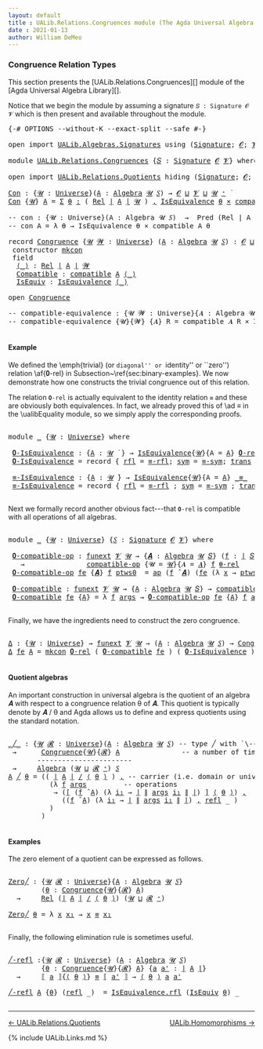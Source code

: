 ```yaml
---
layout: default
title : UALib.Relations.Congruences module (The Agda Universal Algebra Library)
date : 2021-01-13
author: William DeMeo
---
```


### <a id="congruence-relation-types">Congruence Relation Types</a>

This section presents the [UALib.Relations.Congruences][] module of the [Agda Universal Algebra Library][].

Notice that we begin the module by assuming a signature `𝑆 : Signature 𝓞 𝓥` which is then present and available throughout the module.

<pre class="Agda">
<a id="473" class="Symbol">{-#</a> <a id="477" class="Keyword">OPTIONS</a> <a id="485" class="Pragma">--without-K</a> <a id="497" class="Pragma">--exact-split</a> <a id="511" class="Pragma">--safe</a> <a id="518" class="Symbol">#-}</a>

<a id="523" class="Keyword">open</a> <a id="528" class="Keyword">import</a> <a id="535" href="UALib.Algebras.Signatures.html" class="Module">UALib.Algebras.Signatures</a> <a id="561" class="Keyword">using</a> <a id="567" class="Symbol">(</a><a id="568" href="UALib.Algebras.Signatures.html#1452" class="Function">Signature</a><a id="577" class="Symbol">;</a> <a id="579" href="universes.html#613" class="Generalizable">𝓞</a><a id="580" class="Symbol">;</a> <a id="582" href="universes.html#617" class="Generalizable">𝓥</a><a id="583" class="Symbol">)</a>

<a id="586" class="Keyword">module</a> <a id="593" href="UALib.Relations.Congruences.html" class="Module">UALib.Relations.Congruences</a> <a id="621" class="Symbol">{</a><a id="622" href="UALib.Relations.Congruences.html#622" class="Bound">𝑆</a> <a id="624" class="Symbol">:</a> <a id="626" href="UALib.Algebras.Signatures.html#1452" class="Function">Signature</a> <a id="636" href="universes.html#613" class="Generalizable">𝓞</a> <a id="638" href="universes.html#617" class="Generalizable">𝓥</a><a id="639" class="Symbol">}</a> <a id="641" class="Keyword">where</a>

<a id="648" class="Keyword">open</a> <a id="653" class="Keyword">import</a> <a id="660" href="UALib.Relations.Quotients.html" class="Module">UALib.Relations.Quotients</a> <a id="686" class="Keyword">hiding</a> <a id="693" class="Symbol">(</a><a id="694" href="UALib.Algebras.Signatures.html#1452" class="Function">Signature</a><a id="703" class="Symbol">;</a> <a id="705" href="universes.html#613" class="Generalizable">𝓞</a><a id="706" class="Symbol">;</a> <a id="708" href="universes.html#617" class="Generalizable">𝓥</a><a id="709" class="Symbol">)</a> <a id="711" class="Keyword">public</a>

<a id="Con"></a><a id="719" href="UALib.Relations.Congruences.html#719" class="Function">Con</a> <a id="723" class="Symbol">:</a> <a id="725" class="Symbol">{</a><a id="726" href="UALib.Relations.Congruences.html#726" class="Bound">𝓤</a> <a id="728" class="Symbol">:</a> <a id="730" href="universes.html#551" class="Postulate">Universe</a><a id="738" class="Symbol">}(</a><a id="740" href="UALib.Relations.Congruences.html#740" class="Bound">A</a> <a id="742" class="Symbol">:</a> <a id="744" href="UALib.Algebras.Algebras.html#811" class="Function">Algebra</a> <a id="752" href="UALib.Relations.Congruences.html#726" class="Bound">𝓤</a> <a id="754" href="UALib.Relations.Congruences.html#622" class="Bound">𝑆</a><a id="755" class="Symbol">)</a> <a id="757" class="Symbol">→</a> <a id="759" href="UALib.Relations.Congruences.html#636" class="Bound">𝓞</a> <a id="761" href="Agda.Primitive.html#636" class="Primitive Operator">⊔</a> <a id="763" href="UALib.Relations.Congruences.html#638" class="Bound">𝓥</a> <a id="765" href="Agda.Primitive.html#636" class="Primitive Operator">⊔</a> <a id="767" href="UALib.Relations.Congruences.html#726" class="Bound">𝓤</a> <a id="769" href="universes.html#527" class="Primitive Operator">⁺</a> <a id="771" href="universes.html#758" class="Function Operator">̇</a>
<a id="773" href="UALib.Relations.Congruences.html#719" class="Function">Con</a> <a id="777" class="Symbol">{</a><a id="778" href="UALib.Relations.Congruences.html#778" class="Bound">𝓤</a><a id="779" class="Symbol">}</a> <a id="781" href="UALib.Relations.Congruences.html#781" class="Bound">A</a> <a id="783" class="Symbol">=</a> <a id="785" href="MGS-MLTT.html#3074" class="Function">Σ</a> <a id="787" href="UALib.Relations.Congruences.html#787" class="Bound">θ</a> <a id="789" href="MGS-MLTT.html#3074" class="Function">꞉</a> <a id="791" class="Symbol">(</a> <a id="793" href="UALib.Relations.Binary.html#1487" class="Function">Rel</a> <a id="797" href="UALib.Prelude.Preliminaries.html#10371" class="Function Operator">∣</a> <a id="799" href="UALib.Relations.Congruences.html#781" class="Bound">A</a> <a id="801" href="UALib.Prelude.Preliminaries.html#10371" class="Function Operator">∣</a> <a id="803" href="UALib.Relations.Congruences.html#778" class="Bound">𝓤</a> <a id="805" class="Symbol">)</a> <a id="807" href="MGS-MLTT.html#3074" class="Function">,</a> <a id="809" href="UALib.Relations.Equivalences.html#668" class="Record">IsEquivalence</a> <a id="823" href="UALib.Relations.Congruences.html#787" class="Bound">θ</a> <a id="825" href="MGS-MLTT.html#3515" class="Function Operator">×</a> <a id="827" href="UALib.Relations.Quotients.html#6203" class="Function">compatible</a> <a id="838" href="UALib.Relations.Congruences.html#781" class="Bound">A</a> <a id="840" href="UALib.Relations.Congruences.html#787" class="Bound">θ</a>

<a id="843" class="Comment">-- con : {𝓤 : Universe}(A : Algebra 𝓤 𝑆)  →  Pred (Rel ∣ A ∣ 𝓤) (𝓞 ⊔ 𝓥 ⊔ 𝓤)</a>
<a id="919" class="Comment">-- con A = λ θ → IsEquivalence θ × compatible A θ</a>

<a id="970" class="Keyword">record</a> <a id="Congruence"></a><a id="977" href="UALib.Relations.Congruences.html#977" class="Record">Congruence</a> <a id="988" class="Symbol">{</a><a id="989" href="UALib.Relations.Congruences.html#989" class="Bound">𝓤</a> <a id="991" href="UALib.Relations.Congruences.html#991" class="Bound">𝓦</a> <a id="993" class="Symbol">:</a> <a id="995" href="universes.html#551" class="Postulate">Universe</a><a id="1003" class="Symbol">}</a> <a id="1005" class="Symbol">(</a><a id="1006" href="UALib.Relations.Congruences.html#1006" class="Bound">A</a> <a id="1008" class="Symbol">:</a> <a id="1010" href="UALib.Algebras.Algebras.html#811" class="Function">Algebra</a> <a id="1018" href="UALib.Relations.Congruences.html#989" class="Bound">𝓤</a> <a id="1020" href="UALib.Relations.Congruences.html#622" class="Bound">𝑆</a><a id="1021" class="Symbol">)</a> <a id="1023" class="Symbol">:</a> <a id="1025" href="UALib.Relations.Congruences.html#636" class="Bound">𝓞</a> <a id="1027" href="Agda.Primitive.html#636" class="Primitive Operator">⊔</a> <a id="1029" href="UALib.Relations.Congruences.html#638" class="Bound">𝓥</a> <a id="1031" href="Agda.Primitive.html#636" class="Primitive Operator">⊔</a> <a id="1033" href="UALib.Relations.Congruences.html#989" class="Bound">𝓤</a> <a id="1035" href="Agda.Primitive.html#636" class="Primitive Operator">⊔</a> <a id="1037" href="UALib.Relations.Congruences.html#991" class="Bound">𝓦</a> <a id="1039" href="universes.html#527" class="Primitive Operator">⁺</a> <a id="1041" href="universes.html#758" class="Function Operator">̇</a>  <a id="1044" class="Keyword">where</a>
 <a id="1051" class="Keyword">constructor</a> <a id="mkcon"></a><a id="1063" href="UALib.Relations.Congruences.html#1063" class="InductiveConstructor">mkcon</a>
 <a id="1070" class="Keyword">field</a>
  <a id="Congruence.⟨_⟩"></a><a id="1078" href="UALib.Relations.Congruences.html#1078" class="Field Operator">⟨_⟩</a> <a id="1082" class="Symbol">:</a> <a id="1084" href="UALib.Relations.Binary.html#1487" class="Function">Rel</a> <a id="1088" href="UALib.Prelude.Preliminaries.html#10371" class="Function Operator">∣</a> <a id="1090" href="UALib.Relations.Congruences.html#1006" class="Bound">A</a> <a id="1092" href="UALib.Prelude.Preliminaries.html#10371" class="Function Operator">∣</a> <a id="1094" href="UALib.Relations.Congruences.html#991" class="Bound">𝓦</a>
  <a id="Congruence.Compatible"></a><a id="1098" href="UALib.Relations.Congruences.html#1098" class="Field">Compatible</a> <a id="1109" class="Symbol">:</a> <a id="1111" href="UALib.Relations.Quotients.html#6203" class="Function">compatible</a> <a id="1122" href="UALib.Relations.Congruences.html#1006" class="Bound">A</a> <a id="1124" href="UALib.Relations.Congruences.html#1078" class="Field Operator">⟨_⟩</a>
  <a id="Congruence.IsEquiv"></a><a id="1130" href="UALib.Relations.Congruences.html#1130" class="Field">IsEquiv</a> <a id="1138" class="Symbol">:</a> <a id="1140" href="UALib.Relations.Equivalences.html#668" class="Record">IsEquivalence</a> <a id="1154" href="UALib.Relations.Congruences.html#1078" class="Field Operator">⟨_⟩</a>

<a id="1159" class="Keyword">open</a> <a id="1164" href="UALib.Relations.Congruences.html#977" class="Module">Congruence</a>

<a id="1176" class="Comment">-- compatible-equivalence : {𝓤 𝓦 : Universe}{𝑨 : Algebra 𝓤 𝑆} → Rel ∣ 𝑨 ∣ 𝓦 → 𝓞 ⊔ 𝓥 ⊔ 𝓦 ⊔ 𝓤 ̇</a>
<a id="1270" class="Comment">-- compatible-equivalence {𝓤}{𝓦} {𝑨} R = compatible 𝑨 R × IsEquivalence R</a>

</pre>

#### Example

We defined the \emph{trivial} (or ``diagonal'' or ``identity'' or ``zero'') relation \af{𝟎-rel} in Subsection~\ref{sec:binary-examples}.  We now demonstrate how one constructs the trivial congruence out of this relation.

The relation `𝟎-rel` is actually equivalent to the identity relation `≡` and these are obviously both equivalences. In fact, we already proved this of \ad ≡ in the \ualibEquality module, so we simply apply the corresponding proofs.

<pre class="Agda">

<a id="1840" class="Keyword">module</a> <a id="1847" href="UALib.Relations.Congruences.html#1847" class="Module">_</a> <a id="1849" class="Symbol">{</a><a id="1850" href="UALib.Relations.Congruences.html#1850" class="Bound">𝓤</a> <a id="1852" class="Symbol">:</a> <a id="1854" href="universes.html#551" class="Postulate">Universe</a><a id="1862" class="Symbol">}</a> <a id="1864" class="Keyword">where</a>

 <a id="1872" href="UALib.Relations.Congruences.html#1872" class="Function">𝟎-IsEquivalence</a> <a id="1888" class="Symbol">:</a> <a id="1890" class="Symbol">{</a><a id="1891" href="UALib.Relations.Congruences.html#1891" class="Bound">A</a> <a id="1893" class="Symbol">:</a> <a id="1895" href="UALib.Relations.Congruences.html#1850" class="Bound">𝓤</a> <a id="1897" href="universes.html#758" class="Function Operator">̇</a> <a id="1899" class="Symbol">}</a> <a id="1901" class="Symbol">→</a> <a id="1903" href="UALib.Relations.Equivalences.html#668" class="Record">IsEquivalence</a><a id="1916" class="Symbol">{</a><a id="1917" href="UALib.Relations.Congruences.html#1850" class="Bound">𝓤</a><a id="1918" class="Symbol">}{</a><a id="1920" class="Argument">A</a> <a id="1922" class="Symbol">=</a> <a id="1924" href="UALib.Relations.Congruences.html#1891" class="Bound">A</a><a id="1925" class="Symbol">}</a> <a id="1927" href="UALib.Relations.Binary.html#1995" class="Function">𝟎-rel</a>
 <a id="1934" href="UALib.Relations.Congruences.html#1872" class="Function">𝟎-IsEquivalence</a> <a id="1950" class="Symbol">=</a> <a id="1952" class="Keyword">record</a> <a id="1959" class="Symbol">{</a> <a id="1961" href="UALib.Relations.Equivalences.html#736" class="Field">rfl</a> <a id="1965" class="Symbol">=</a> <a id="1967" href="UALib.Prelude.Equality.html#1368" class="Function">≡-rfl</a><a id="1972" class="Symbol">;</a> <a id="1974" href="UALib.Relations.Equivalences.html#761" class="Field">sym</a> <a id="1978" class="Symbol">=</a> <a id="1980" href="UALib.Prelude.Equality.html#1412" class="Function">≡-sym</a><a id="1985" class="Symbol">;</a> <a id="1987" href="UALib.Relations.Equivalences.html#786" class="Field">trans</a> <a id="1993" class="Symbol">=</a> <a id="1995" href="UALib.Prelude.Equality.html#1477" class="Function">≡-trans</a> <a id="2003" class="Symbol">}</a>

 <a id="2007" href="UALib.Relations.Congruences.html#2007" class="Function">≡-IsEquivalence</a> <a id="2023" class="Symbol">:</a> <a id="2025" class="Symbol">{</a><a id="2026" href="UALib.Relations.Congruences.html#2026" class="Bound">A</a> <a id="2028" class="Symbol">:</a> <a id="2030" href="UALib.Relations.Congruences.html#1850" class="Bound">𝓤</a> <a id="2032" href="universes.html#758" class="Function Operator">̇</a><a id="2033" class="Symbol">}</a> <a id="2035" class="Symbol">→</a> <a id="2037" href="UALib.Relations.Equivalences.html#668" class="Record">IsEquivalence</a><a id="2050" class="Symbol">{</a><a id="2051" href="UALib.Relations.Congruences.html#1850" class="Bound">𝓤</a><a id="2052" class="Symbol">}{</a><a id="2054" class="Argument">A</a> <a id="2056" class="Symbol">=</a> <a id="2058" href="UALib.Relations.Congruences.html#2026" class="Bound">A</a><a id="2059" class="Symbol">}</a> <a id="2061" href="UALib.Prelude.Preliminaries.html#5654" class="Datatype Operator">_≡_</a>
 <a id="2066" href="UALib.Relations.Congruences.html#2007" class="Function">≡-IsEquivalence</a> <a id="2082" class="Symbol">=</a> <a id="2084" class="Keyword">record</a> <a id="2091" class="Symbol">{</a> <a id="2093" href="UALib.Relations.Equivalences.html#736" class="Field">rfl</a> <a id="2097" class="Symbol">=</a> <a id="2099" href="UALib.Prelude.Equality.html#1368" class="Function">≡-rfl</a> <a id="2105" class="Symbol">;</a> <a id="2107" href="UALib.Relations.Equivalences.html#761" class="Field">sym</a> <a id="2111" class="Symbol">=</a> <a id="2113" href="UALib.Prelude.Equality.html#1412" class="Function">≡-sym</a> <a id="2119" class="Symbol">;</a> <a id="2121" href="UALib.Relations.Equivalences.html#786" class="Field">trans</a> <a id="2127" class="Symbol">=</a> <a id="2129" href="UALib.Prelude.Equality.html#1477" class="Function">≡-trans</a> <a id="2137" class="Symbol">}</a>

</pre>

Next we formally record another obvious fact---that `𝟎-rel` is compatible with all operations of all algebras.

<pre class="Agda">

<a id="2278" class="Keyword">module</a> <a id="2285" href="UALib.Relations.Congruences.html#2285" class="Module">_</a> <a id="2287" class="Symbol">{</a><a id="2288" href="UALib.Relations.Congruences.html#2288" class="Bound">𝓤</a> <a id="2290" class="Symbol">:</a> <a id="2292" href="universes.html#551" class="Postulate">Universe</a><a id="2300" class="Symbol">}</a> <a id="2302" class="Symbol">{</a><a id="2303" href="UALib.Relations.Congruences.html#2303" class="Bound">𝑆</a> <a id="2305" class="Symbol">:</a> <a id="2307" href="UALib.Algebras.Signatures.html#1452" class="Function">Signature</a> <a id="2317" href="UALib.Relations.Congruences.html#636" class="Bound">𝓞</a> <a id="2319" href="UALib.Relations.Congruences.html#638" class="Bound">𝓥</a><a id="2320" class="Symbol">}</a> <a id="2322" class="Keyword">where</a>

 <a id="2330" href="UALib.Relations.Congruences.html#2330" class="Function">𝟎-compatible-op</a> <a id="2346" class="Symbol">:</a> <a id="2348" href="MGS-FunExt-from-Univalence.html#393" class="Function">funext</a> <a id="2355" href="UALib.Relations.Congruences.html#638" class="Bound">𝓥</a> <a id="2357" href="UALib.Relations.Congruences.html#2288" class="Bound">𝓤</a> <a id="2359" class="Symbol">→</a> <a id="2361" class="Symbol">{</a><a id="2362" href="UALib.Relations.Congruences.html#2362" class="Bound">𝑨</a> <a id="2364" class="Symbol">:</a> <a id="2366" href="UALib.Algebras.Algebras.html#811" class="Function">Algebra</a> <a id="2374" href="UALib.Relations.Congruences.html#2288" class="Bound">𝓤</a> <a id="2376" href="UALib.Relations.Congruences.html#2303" class="Bound">𝑆</a><a id="2377" class="Symbol">}</a> <a id="2379" class="Symbol">(</a><a id="2380" href="UALib.Relations.Congruences.html#2380" class="Bound">f</a> <a id="2382" class="Symbol">:</a> <a id="2384" href="UALib.Prelude.Preliminaries.html#10371" class="Function Operator">∣</a> <a id="2386" href="UALib.Relations.Congruences.html#2303" class="Bound">𝑆</a> <a id="2388" href="UALib.Prelude.Preliminaries.html#10371" class="Function Operator">∣</a><a id="2389" class="Symbol">)</a>
   <a id="2394" class="Symbol">→</a>               <a id="2410" href="UALib.Relations.Quotients.html#5934" class="Function">compatible-op</a> <a id="2424" class="Symbol">{</a><a id="2425" class="Argument">𝓤</a> <a id="2427" class="Symbol">=</a> <a id="2429" href="UALib.Relations.Congruences.html#2288" class="Bound">𝓤</a><a id="2430" class="Symbol">}{</a><a id="2432" class="Argument">𝑨</a> <a id="2434" class="Symbol">=</a> <a id="2436" href="UALib.Relations.Congruences.html#2362" class="Bound">𝑨</a><a id="2437" class="Symbol">}</a> <a id="2439" href="UALib.Relations.Congruences.html#2380" class="Bound">f</a> <a id="2441" href="UALib.Relations.Binary.html#1995" class="Function">𝟎-rel</a>
 <a id="2448" href="UALib.Relations.Congruences.html#2330" class="Function">𝟎-compatible-op</a> <a id="2464" href="UALib.Relations.Congruences.html#2464" class="Bound">fe</a> <a id="2467" class="Symbol">{</a><a id="2468" href="UALib.Relations.Congruences.html#2468" class="Bound">𝑨</a><a id="2469" class="Symbol">}</a> <a id="2471" href="UALib.Relations.Congruences.html#2471" class="Bound">f</a> <a id="2473" href="UALib.Relations.Congruences.html#2473" class="Bound">ptws0</a>  <a id="2480" class="Symbol">=</a> <a id="2482" href="MGS-MLTT.html#6613" class="Function">ap</a> <a id="2485" class="Symbol">(</a><a id="2486" href="UALib.Relations.Congruences.html#2471" class="Bound">f</a> <a id="2488" href="UALib.Algebras.Algebras.html#3426" class="Function Operator">̂</a> <a id="2490" href="UALib.Relations.Congruences.html#2468" class="Bound">𝑨</a><a id="2491" class="Symbol">)</a> <a id="2493" class="Symbol">(</a><a id="2494" href="UALib.Relations.Congruences.html#2464" class="Bound">fe</a> <a id="2497" class="Symbol">(λ</a> <a id="2500" href="UALib.Relations.Congruences.html#2500" class="Bound">x</a> <a id="2502" class="Symbol">→</a> <a id="2504" href="UALib.Relations.Congruences.html#2473" class="Bound">ptws0</a> <a id="2510" href="UALib.Relations.Congruences.html#2500" class="Bound">x</a><a id="2511" class="Symbol">))</a>

 <a id="2516" href="UALib.Relations.Congruences.html#2516" class="Function">𝟎-compatible</a> <a id="2529" class="Symbol">:</a> <a id="2531" href="MGS-FunExt-from-Univalence.html#393" class="Function">funext</a> <a id="2538" href="UALib.Relations.Congruences.html#638" class="Bound">𝓥</a> <a id="2540" href="UALib.Relations.Congruences.html#2288" class="Bound">𝓤</a> <a id="2542" class="Symbol">→</a> <a id="2544" class="Symbol">{</a><a id="2545" href="UALib.Relations.Congruences.html#2545" class="Bound">A</a> <a id="2547" class="Symbol">:</a> <a id="2549" href="UALib.Algebras.Algebras.html#811" class="Function">Algebra</a> <a id="2557" href="UALib.Relations.Congruences.html#2288" class="Bound">𝓤</a> <a id="2559" href="UALib.Relations.Congruences.html#2303" class="Bound">𝑆</a><a id="2560" class="Symbol">}</a> <a id="2562" class="Symbol">→</a> <a id="2564" href="UALib.Relations.Quotients.html#6203" class="Function">compatible</a> <a id="2575" href="UALib.Relations.Congruences.html#2545" class="Bound">A</a> <a id="2577" href="UALib.Relations.Binary.html#1995" class="Function">𝟎-rel</a>
 <a id="2584" href="UALib.Relations.Congruences.html#2516" class="Function">𝟎-compatible</a> <a id="2597" href="UALib.Relations.Congruences.html#2597" class="Bound">fe</a> <a id="2600" class="Symbol">{</a><a id="2601" href="UALib.Relations.Congruences.html#2601" class="Bound">A</a><a id="2602" class="Symbol">}</a> <a id="2604" class="Symbol">=</a> <a id="2606" class="Symbol">λ</a> <a id="2608" href="UALib.Relations.Congruences.html#2608" class="Bound">f</a> <a id="2610" href="UALib.Relations.Congruences.html#2610" class="Bound">args</a> <a id="2615" class="Symbol">→</a> <a id="2617" href="UALib.Relations.Congruences.html#2330" class="Function">𝟎-compatible-op</a> <a id="2633" href="UALib.Relations.Congruences.html#2597" class="Bound">fe</a> <a id="2636" class="Symbol">{</a><a id="2637" href="UALib.Relations.Congruences.html#2601" class="Bound">A</a><a id="2638" class="Symbol">}</a> <a id="2640" href="UALib.Relations.Congruences.html#2608" class="Bound">f</a> <a id="2642" href="UALib.Relations.Congruences.html#2610" class="Bound">args</a>

</pre>

Finally, we have the ingredients need to construct the zero congruence.

<pre class="Agda">

<a id="Δ"></a><a id="2747" href="UALib.Relations.Congruences.html#2747" class="Function">Δ</a> <a id="2749" class="Symbol">:</a> <a id="2751" class="Symbol">{</a><a id="2752" href="UALib.Relations.Congruences.html#2752" class="Bound">𝓤</a> <a id="2754" class="Symbol">:</a> <a id="2756" href="universes.html#551" class="Postulate">Universe</a><a id="2764" class="Symbol">}</a> <a id="2766" class="Symbol">→</a> <a id="2768" href="MGS-FunExt-from-Univalence.html#393" class="Function">funext</a> <a id="2775" href="UALib.Relations.Congruences.html#638" class="Bound">𝓥</a> <a id="2777" href="UALib.Relations.Congruences.html#2752" class="Bound">𝓤</a> <a id="2779" class="Symbol">→</a> <a id="2781" class="Symbol">(</a><a id="2782" href="UALib.Relations.Congruences.html#2782" class="Bound">A</a> <a id="2784" class="Symbol">:</a> <a id="2786" href="UALib.Algebras.Algebras.html#811" class="Function">Algebra</a> <a id="2794" href="UALib.Relations.Congruences.html#2752" class="Bound">𝓤</a> <a id="2796" href="UALib.Relations.Congruences.html#622" class="Bound">𝑆</a><a id="2797" class="Symbol">)</a> <a id="2799" class="Symbol">→</a> <a id="2801" href="UALib.Relations.Congruences.html#977" class="Record">Congruence</a> <a id="2812" href="UALib.Relations.Congruences.html#2782" class="Bound">A</a>
<a id="2814" href="UALib.Relations.Congruences.html#2747" class="Function">Δ</a> <a id="2816" href="UALib.Relations.Congruences.html#2816" class="Bound">fe</a> <a id="2819" href="UALib.Relations.Congruences.html#2819" class="Bound">A</a> <a id="2821" class="Symbol">=</a> <a id="2823" href="UALib.Relations.Congruences.html#1063" class="InductiveConstructor">mkcon</a> <a id="2829" href="UALib.Relations.Binary.html#1995" class="Function">𝟎-rel</a> <a id="2835" class="Symbol">(</a> <a id="2837" href="UALib.Relations.Congruences.html#2516" class="Function">𝟎-compatible</a> <a id="2850" href="UALib.Relations.Congruences.html#2816" class="Bound">fe</a> <a id="2853" class="Symbol">)</a> <a id="2855" class="Symbol">(</a> <a id="2857" href="UALib.Relations.Congruences.html#1872" class="Function">𝟎-IsEquivalence</a> <a id="2873" class="Symbol">)</a>

</pre>

#### Quotient algebras

An important construction in universal algebra is the quotient of an algebra 𝑨 with respect to a congruence relation θ of 𝑨.  This quotient is typically denote by 𝑨 / θ and Agda allows us to define and express quotients using the standard notation.

<pre class="Agda">

<a id="_╱_"></a><a id="3176" href="UALib.Relations.Congruences.html#3176" class="Function Operator">_╱_</a> <a id="3180" class="Symbol">:</a> <a id="3182" class="Symbol">{</a><a id="3183" href="UALib.Relations.Congruences.html#3183" class="Bound">𝓤</a> <a id="3185" href="UALib.Relations.Congruences.html#3185" class="Bound">𝓡</a> <a id="3187" class="Symbol">:</a> <a id="3189" href="universes.html#551" class="Postulate">Universe</a><a id="3197" class="Symbol">}(</a><a id="3199" href="UALib.Relations.Congruences.html#3199" class="Bound">A</a> <a id="3201" class="Symbol">:</a> <a id="3203" href="UALib.Algebras.Algebras.html#811" class="Function">Algebra</a> <a id="3211" href="UALib.Relations.Congruences.html#3183" class="Bound">𝓤</a> <a id="3213" href="UALib.Relations.Congruences.html#622" class="Bound">𝑆</a><a id="3214" class="Symbol">)</a> <a id="3216" class="Comment">-- type ╱ with `\---` plus `C-f`</a>
 <a id="3250" class="Symbol">→</a>      <a id="3257" href="UALib.Relations.Congruences.html#977" class="Record">Congruence</a><a id="3267" class="Symbol">{</a><a id="3268" href="UALib.Relations.Congruences.html#3183" class="Bound">𝓤</a><a id="3269" class="Symbol">}{</a><a id="3271" href="UALib.Relations.Congruences.html#3185" class="Bound">𝓡</a><a id="3272" class="Symbol">}</a> <a id="3274" href="UALib.Relations.Congruences.html#3199" class="Bound">A</a>               <a id="3290" class="Comment">-- a number of times, then `\_p`</a>
       <a id="3330" class="Comment">-----------------------</a>
 <a id="3355" class="Symbol">→</a>     <a id="3361" href="UALib.Algebras.Algebras.html#811" class="Function">Algebra</a> <a id="3369" class="Symbol">(</a><a id="3370" href="UALib.Relations.Congruences.html#3183" class="Bound">𝓤</a> <a id="3372" href="Agda.Primitive.html#636" class="Primitive Operator">⊔</a> <a id="3374" href="UALib.Relations.Congruences.html#3185" class="Bound">𝓡</a> <a id="3376" href="universes.html#527" class="Primitive Operator">⁺</a><a id="3377" class="Symbol">)</a> <a id="3379" href="UALib.Relations.Congruences.html#622" class="Bound">𝑆</a>
<a id="3381" href="UALib.Relations.Congruences.html#3381" class="Bound">A</a> <a id="3383" href="UALib.Relations.Congruences.html#3176" class="Function Operator">╱</a> <a id="3385" href="UALib.Relations.Congruences.html#3385" class="Bound">θ</a> <a id="3387" class="Symbol">=</a> <a id="3389" class="Symbol">((</a> <a id="3392" href="UALib.Prelude.Preliminaries.html#10371" class="Function Operator">∣</a> <a id="3394" href="UALib.Relations.Congruences.html#3381" class="Bound">A</a> <a id="3396" href="UALib.Prelude.Preliminaries.html#10371" class="Function Operator">∣</a> <a id="3398" href="UALib.Relations.Quotients.html#1422" class="Function Operator">/</a> <a id="3400" href="UALib.Relations.Congruences.html#1078" class="Field Operator">⟨</a> <a id="3402" href="UALib.Relations.Congruences.html#3385" class="Bound">θ</a> <a id="3404" href="UALib.Relations.Congruences.html#1078" class="Field Operator">⟩</a> <a id="3406" class="Symbol">)</a> <a id="3408" href="UALib.Prelude.Preliminaries.html#5763" class="InductiveConstructor Operator">,</a> <a id="3410" class="Comment">-- carrier (i.e. domain or universe))</a>
          <a id="3458" class="Symbol">(λ</a> <a id="3461" href="UALib.Relations.Congruences.html#3461" class="Bound">f</a> <a id="3463" href="UALib.Relations.Congruences.html#3463" class="Bound">args</a>         <a id="3476" class="Comment">-- operations</a>
           <a id="3501" class="Symbol">→</a> <a id="3503" class="Symbol">(</a><a id="3504" href="UALib.Relations.Quotients.html#740" class="Function Operator">[</a> <a id="3506" class="Symbol">(</a><a id="3507" href="UALib.Relations.Congruences.html#3461" class="Bound">f</a> <a id="3509" href="UALib.Algebras.Algebras.html#3426" class="Function Operator">̂</a> <a id="3511" href="UALib.Relations.Congruences.html#3381" class="Bound">A</a><a id="3512" class="Symbol">)</a> <a id="3514" class="Symbol">(λ</a> <a id="3517" href="UALib.Relations.Congruences.html#3517" class="Bound">i₁</a> <a id="3520" class="Symbol">→</a> <a id="3522" href="UALib.Prelude.Preliminaries.html#10371" class="Function Operator">∣</a> <a id="3524" href="UALib.Prelude.Preliminaries.html#10452" class="Function Operator">∥</a> <a id="3526" href="UALib.Relations.Congruences.html#3463" class="Bound">args</a> <a id="3531" href="UALib.Relations.Congruences.html#3517" class="Bound">i₁</a> <a id="3534" href="UALib.Prelude.Preliminaries.html#10452" class="Function Operator">∥</a> <a id="3536" href="UALib.Prelude.Preliminaries.html#10371" class="Function Operator">∣</a><a id="3537" class="Symbol">)</a> <a id="3539" href="UALib.Relations.Quotients.html#740" class="Function Operator">]</a> <a id="3541" href="UALib.Relations.Congruences.html#1078" class="Field Operator">⟨</a> <a id="3543" href="UALib.Relations.Congruences.html#3385" class="Bound">θ</a> <a id="3545" href="UALib.Relations.Congruences.html#1078" class="Field Operator">⟩</a><a id="3546" class="Symbol">)</a> <a id="3548" href="UALib.Prelude.Preliminaries.html#5763" class="InductiveConstructor Operator">,</a>
             <a id="3563" class="Symbol">((</a><a id="3565" href="UALib.Relations.Congruences.html#3461" class="Bound">f</a> <a id="3567" href="UALib.Algebras.Algebras.html#3426" class="Function Operator">̂</a> <a id="3569" href="UALib.Relations.Congruences.html#3381" class="Bound">A</a><a id="3570" class="Symbol">)</a> <a id="3572" class="Symbol">(λ</a> <a id="3575" href="UALib.Relations.Congruences.html#3575" class="Bound">i₁</a> <a id="3578" class="Symbol">→</a> <a id="3580" href="UALib.Prelude.Preliminaries.html#10371" class="Function Operator">∣</a> <a id="3582" href="UALib.Prelude.Preliminaries.html#10452" class="Function Operator">∥</a> <a id="3584" href="UALib.Relations.Congruences.html#3463" class="Bound">args</a> <a id="3589" href="UALib.Relations.Congruences.html#3575" class="Bound">i₁</a> <a id="3592" href="UALib.Prelude.Preliminaries.html#10452" class="Function Operator">∥</a> <a id="3594" href="UALib.Prelude.Preliminaries.html#10371" class="Function Operator">∣</a><a id="3595" class="Symbol">)</a> <a id="3597" href="UALib.Prelude.Preliminaries.html#5763" class="InductiveConstructor Operator">,</a> <a id="3599" href="UALib.Prelude.Preliminaries.html#5690" class="InductiveConstructor">refl</a> <a id="3604" class="Symbol">_</a> <a id="3606" class="Symbol">)</a>
          <a id="3618" class="Symbol">)</a>
        <a id="3628" class="Symbol">)</a>

</pre>

#### Examples

The zero element of a quotient can be expressed as follows.

<pre class="Agda">

<a id="Zero╱"></a><a id="3733" href="UALib.Relations.Congruences.html#3733" class="Function">Zero╱</a> <a id="3739" class="Symbol">:</a> <a id="3741" class="Symbol">{</a><a id="3742" href="UALib.Relations.Congruences.html#3742" class="Bound">𝓤</a> <a id="3744" href="UALib.Relations.Congruences.html#3744" class="Bound">𝓡</a> <a id="3746" class="Symbol">:</a> <a id="3748" href="universes.html#551" class="Postulate">Universe</a><a id="3756" class="Symbol">}{</a><a id="3758" href="UALib.Relations.Congruences.html#3758" class="Bound">A</a> <a id="3760" class="Symbol">:</a> <a id="3762" href="UALib.Algebras.Algebras.html#811" class="Function">Algebra</a> <a id="3770" href="UALib.Relations.Congruences.html#3742" class="Bound">𝓤</a> <a id="3772" href="UALib.Relations.Congruences.html#622" class="Bound">𝑆</a><a id="3773" class="Symbol">}</a>
        <a id="3783" class="Symbol">(</a><a id="3784" href="UALib.Relations.Congruences.html#3784" class="Bound">θ</a> <a id="3786" class="Symbol">:</a> <a id="3788" href="UALib.Relations.Congruences.html#977" class="Record">Congruence</a><a id="3798" class="Symbol">{</a><a id="3799" href="UALib.Relations.Congruences.html#3742" class="Bound">𝓤</a><a id="3800" class="Symbol">}{</a><a id="3802" href="UALib.Relations.Congruences.html#3744" class="Bound">𝓡</a><a id="3803" class="Symbol">}</a> <a id="3805" href="UALib.Relations.Congruences.html#3758" class="Bound">A</a><a id="3806" class="Symbol">)</a>
  <a id="3810" class="Symbol">→</a>     <a id="3816" href="UALib.Relations.Binary.html#1487" class="Function">Rel</a> <a id="3820" class="Symbol">(</a><a id="3821" href="UALib.Prelude.Preliminaries.html#10371" class="Function Operator">∣</a> <a id="3823" href="UALib.Relations.Congruences.html#3758" class="Bound">A</a> <a id="3825" href="UALib.Prelude.Preliminaries.html#10371" class="Function Operator">∣</a> <a id="3827" href="UALib.Relations.Quotients.html#1422" class="Function Operator">/</a> <a id="3829" href="UALib.Relations.Congruences.html#1078" class="Field Operator">⟨</a> <a id="3831" href="UALib.Relations.Congruences.html#3784" class="Bound">θ</a> <a id="3833" href="UALib.Relations.Congruences.html#1078" class="Field Operator">⟩</a><a id="3834" class="Symbol">)</a> <a id="3836" class="Symbol">(</a><a id="3837" href="UALib.Relations.Congruences.html#3742" class="Bound">𝓤</a> <a id="3839" href="Agda.Primitive.html#636" class="Primitive Operator">⊔</a> <a id="3841" href="UALib.Relations.Congruences.html#3744" class="Bound">𝓡</a> <a id="3843" href="universes.html#527" class="Primitive Operator">⁺</a><a id="3844" class="Symbol">)</a>

<a id="3847" href="UALib.Relations.Congruences.html#3733" class="Function">Zero╱</a> <a id="3853" href="UALib.Relations.Congruences.html#3853" class="Bound">θ</a> <a id="3855" class="Symbol">=</a> <a id="3857" class="Symbol">λ</a> <a id="3859" href="UALib.Relations.Congruences.html#3859" class="Bound">x</a> <a id="3861" href="UALib.Relations.Congruences.html#3861" class="Bound">x₁</a> <a id="3864" class="Symbol">→</a> <a id="3866" href="UALib.Relations.Congruences.html#3859" class="Bound">x</a> <a id="3868" href="UALib.Prelude.Preliminaries.html#5654" class="Datatype Operator">≡</a> <a id="3870" href="UALib.Relations.Congruences.html#3861" class="Bound">x₁</a>

</pre>

Finally, the following elimination rule is sometimes useful.

<pre class="Agda">

<a id="╱-refl"></a><a id="3962" href="UALib.Relations.Congruences.html#3962" class="Function">╱-refl</a> <a id="3969" class="Symbol">:{</a><a id="3971" href="UALib.Relations.Congruences.html#3971" class="Bound">𝓤</a> <a id="3973" href="UALib.Relations.Congruences.html#3973" class="Bound">𝓡</a> <a id="3975" class="Symbol">:</a> <a id="3977" href="universes.html#551" class="Postulate">Universe</a><a id="3985" class="Symbol">}</a> <a id="3987" class="Symbol">(</a><a id="3988" href="UALib.Relations.Congruences.html#3988" class="Bound">A</a> <a id="3990" class="Symbol">:</a> <a id="3992" href="UALib.Algebras.Algebras.html#811" class="Function">Algebra</a> <a id="4000" href="UALib.Relations.Congruences.html#3971" class="Bound">𝓤</a> <a id="4002" href="UALib.Relations.Congruences.html#622" class="Bound">𝑆</a><a id="4003" class="Symbol">)</a>
        <a id="4013" class="Symbol">{</a><a id="4014" href="UALib.Relations.Congruences.html#4014" class="Bound">θ</a> <a id="4016" class="Symbol">:</a> <a id="4018" href="UALib.Relations.Congruences.html#977" class="Record">Congruence</a><a id="4028" class="Symbol">{</a><a id="4029" href="UALib.Relations.Congruences.html#3971" class="Bound">𝓤</a><a id="4030" class="Symbol">}{</a><a id="4032" href="UALib.Relations.Congruences.html#3973" class="Bound">𝓡</a><a id="4033" class="Symbol">}</a> <a id="4035" href="UALib.Relations.Congruences.html#3988" class="Bound">A</a><a id="4036" class="Symbol">}</a> <a id="4038" class="Symbol">{</a><a id="4039" href="UALib.Relations.Congruences.html#4039" class="Bound">a</a> <a id="4041" href="UALib.Relations.Congruences.html#4041" class="Bound">a&#39;</a> <a id="4044" class="Symbol">:</a> <a id="4046" href="UALib.Prelude.Preliminaries.html#10371" class="Function Operator">∣</a> <a id="4048" href="UALib.Relations.Congruences.html#3988" class="Bound">A</a> <a id="4050" href="UALib.Prelude.Preliminaries.html#10371" class="Function Operator">∣</a><a id="4051" class="Symbol">}</a>
  <a id="4055" class="Symbol">→</a>     <a id="4061" href="UALib.Relations.Quotients.html#1700" class="Function Operator">⟦</a> <a id="4063" href="UALib.Relations.Congruences.html#4039" class="Bound">a</a> <a id="4065" href="UALib.Relations.Quotients.html#1700" class="Function Operator">⟧</a><a id="4066" class="Symbol">{</a><a id="4067" href="UALib.Relations.Congruences.html#1078" class="Field Operator">⟨</a> <a id="4069" href="UALib.Relations.Congruences.html#4014" class="Bound">θ</a> <a id="4071" href="UALib.Relations.Congruences.html#1078" class="Field Operator">⟩</a><a id="4072" class="Symbol">}</a> <a id="4074" href="UALib.Prelude.Preliminaries.html#5654" class="Datatype Operator">≡</a> <a id="4076" href="UALib.Relations.Quotients.html#1700" class="Function Operator">⟦</a> <a id="4078" href="UALib.Relations.Congruences.html#4041" class="Bound">a&#39;</a> <a id="4081" href="UALib.Relations.Quotients.html#1700" class="Function Operator">⟧</a> <a id="4083" class="Symbol">→</a> <a id="4085" href="UALib.Relations.Congruences.html#1078" class="Field Operator">⟨</a> <a id="4087" href="UALib.Relations.Congruences.html#4014" class="Bound">θ</a> <a id="4089" href="UALib.Relations.Congruences.html#1078" class="Field Operator">⟩</a> <a id="4091" href="UALib.Relations.Congruences.html#4039" class="Bound">a</a> <a id="4093" href="UALib.Relations.Congruences.html#4041" class="Bound">a&#39;</a>

<a id="4097" href="UALib.Relations.Congruences.html#3962" class="Function">╱-refl</a> <a id="4104" href="UALib.Relations.Congruences.html#4104" class="Bound">A</a> <a id="4106" class="Symbol">{</a><a id="4107" href="UALib.Relations.Congruences.html#4107" class="Bound">θ</a><a id="4108" class="Symbol">}</a> <a id="4110" class="Symbol">(</a><a id="4111" href="UALib.Prelude.Preliminaries.html#5690" class="InductiveConstructor">refl</a> <a id="4116" class="Symbol">_)</a>  <a id="4120" class="Symbol">=</a> <a id="4122" href="UALib.Relations.Equivalences.html#736" class="Field">IsEquivalence.rfl</a> <a id="4140" class="Symbol">(</a><a id="4141" href="UALib.Relations.Congruences.html#1130" class="Field">IsEquiv</a> <a id="4149" href="UALib.Relations.Congruences.html#4107" class="Bound">θ</a><a id="4150" class="Symbol">)</a> <a id="4152" class="Symbol">_</a>

</pre>

--------------------------------------

[← UALib.Relations.Quotients](UALib.Relations.Quotients.html)
<span style="float:right;">[UALib.Homomorphisms →](UALib.Homomorphisms.html)</span>

{% include UALib.Links.md %}

